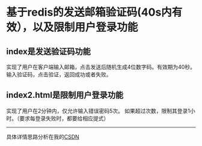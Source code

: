 # 基于redis的发送邮箱验证码(40s内有效），以及限制用户登录功能

## index是发送验证码功能
实现了用户在客户端输入邮箱，点击发送后随机生成4位数字码。有效期为40秒。
输入验证码，点击验证，返回成功或者失败。

##  index2.html是限制用户登录功能
实现了用户在2分钟内，仅允许输入错误密码5次。
如果超过次数，限制其登录1小时。（要求每登录失败时，都要给相应提式）

---
具体详情思路分析在我的<a href="https://blog.csdn.net/qq_21040559/category_10209970.html">CSDN</a>
